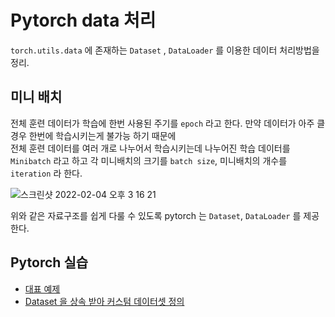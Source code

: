 # Pytorch data 처리

```torch.utils.data``` 에 존재하는 ```Dataset``` , ```DataLoader``` 를 이용한 데이터 처리방법을 정리.

## 미니 배치

전체 훈련 데이터가 학습에 한번 사용된 주기를 ```epoch``` 라고 한다. 만약 데이터가 아주 클 경우 한번에 학습시키는게 불가능 하기 때문에  
전체 훈련 데이터를 여러 개로 나누어서 학습시키는데 나누어진 학습 데이터를 ```Minibatch``` 라고 하고 각 미니배치의 크기를 ```batch size```, 미니배치의 개수를 ```iteration``` 라 한다.

![스크린샷 2022-02-04 오후 3 16 21](https://user-images.githubusercontent.com/41066039/152481621-bd122bf4-1a51-4936-993f-2ee0a0d28bac.png)

위와 같은 자료구조를 쉽게 다룰 수 있도록 pytorch 는 ```Dataset```, ```DataLoader``` 를 제공한다.

## Pytorch 실습

* [대표 예제](./_1_mini_batch.py)
* [Dataset 을 상속 받아 커스텀 데이터셋 정의](./_2_custom_dataset.py)
